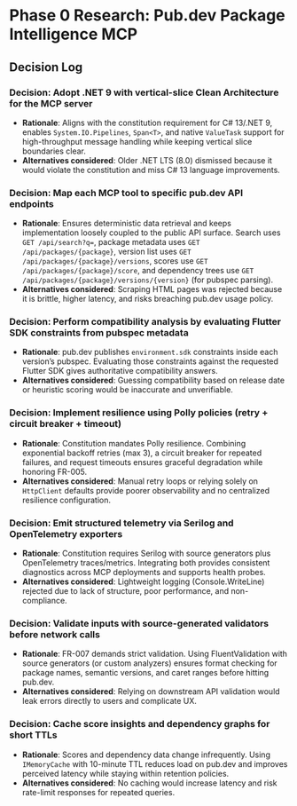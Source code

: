 # Phase 0 Research: Pub.dev Package Intelligence MCP

## Decision Log

### Decision: Adopt .NET 9 with vertical-slice Clean Architecture for the MCP server
- **Rationale**: Aligns with the constitution requirement for C# 13/.NET 9, enables `System.IO.Pipelines`, `Span<T>`, and native `ValueTask` support for high-throughput message handling while keeping vertical slice boundaries clear.
- **Alternatives considered**: Older .NET LTS (8.0) dismissed because it would violate the constitution and miss C# 13 language improvements.

### Decision: Map each MCP tool to specific pub.dev API endpoints
- **Rationale**: Ensures deterministic data retrieval and keeps implementation loosely coupled to the public API surface. Search uses `GET /api/search?q=`, package metadata uses `GET /api/packages/{package}`, version list uses `GET /api/packages/{package}/versions`, scores use `GET /api/packages/{package}/score`, and dependency trees use `GET /api/packages/{package}/versions/{version}` (for pubspec parsing).
- **Alternatives considered**: Scraping HTML pages was rejected because it is brittle, higher latency, and risks breaching pub.dev usage policy.

### Decision: Perform compatibility analysis by evaluating Flutter SDK constraints from pubspec metadata
- **Rationale**: pub.dev publishes `environment.sdk` constraints inside each version’s pubspec. Evaluating those constraints against the requested Flutter SDK gives authoritative compatibility answers.
- **Alternatives considered**: Guessing compatibility based on release date or heuristic scoring would be inaccurate and unverifiable.

### Decision: Implement resilience using Polly policies (retry + circuit breaker + timeout)
- **Rationale**: Constitution mandates Polly resilience. Combining exponential backoff retries (max 3), a circuit breaker for repeated failures, and request timeouts ensures graceful degradation while honoring FR-005.
- **Alternatives considered**: Manual retry loops or relying solely on `HttpClient` defaults provide poorer observability and no centralized resilience configuration.

### Decision: Emit structured telemetry via Serilog and OpenTelemetry exporters
- **Rationale**: Constitution requires Serilog with source generators plus OpenTelemetry traces/metrics. Integrating both provides consistent diagnostics across MCP deployments and supports health probes.
- **Alternatives considered**: Lightweight logging (Console.WriteLine) rejected due to lack of structure, poor performance, and non-compliance.

### Decision: Validate inputs with source-generated validators before network calls
- **Rationale**: FR-007 demands strict validation. Using FluentValidation with source generators (or custom analyzers) ensures format checking for package names, semantic versions, and caret ranges before hitting pub.dev.
- **Alternatives considered**: Relying on downstream API validation would leak errors directly to users and complicate UX.

### Decision: Cache score insights and dependency graphs for short TTLs
- **Rationale**: Scores and dependency data change infrequently. Using `IMemoryCache` with 10-minute TTL reduces load on pub.dev and improves perceived latency while staying within retention policies.
- **Alternatives considered**: No caching would increase latency and risk rate-limit responses for repeated queries.
